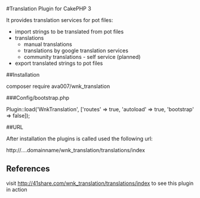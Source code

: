  
#Translation Plugin for CakePHP 3

It provides translation services for pot files:

- import strings to be translated from pot files
- translations
  - manual translations
  - translations by google translation services
  - community translations - self service (planned)
- export translated strings to pot files
 


##Installation

composer require ava007/wnk_translation

###Config/bootstrap.php

Plugin::load('WnkTranslation', ['routes' => true, 'autoload' => true, 'bootstrap' => false]);

##URL

After installation the plugins is called used the following url:

http://....domainname/wnk_translation/translations/index


## References

visit http://41share.com/wnk_translation/translations/index to see this plugin in action
